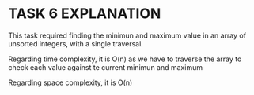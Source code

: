 # TASK 6 EXPLANATION

This task required finding the minimun and maximum value in an array of unsorted integers, with a single traversal.

Regarding time complexity, it is O(n) as we have to traverse the array to check each value against te current minimun and maximum

Regarding space complexity, it is O(n)